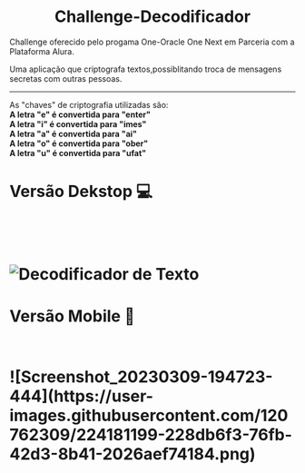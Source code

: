 <h1 align="center">Challenge-Decodificador</h1>
Challenge oferecido pelo progama One-Oracle One Next em Parceria com a Plataforma Alura.
<br>

Uma aplicação que criptografa textos,possiblitando troca de mensagens secretas com outras pessoas.
<hr>
As "chaves" de criptografia  utilizadas são:
<br>
<strong>A letra "e" é convertida para "enter"</strong>
<br>
<strong>A letra "i" é convertida para "imes"</strong>
<br>
<strong>A letra "a" é convertida para "ai"</strong>
<br>
<strong>A letra "o" é convertida para "ober"</strong>
<br>
<strong>A letra "u" é convertida para "ufat"</strong>
<br>




<h1>Versão Dekstop 💻<h1>
<br>

![Decodificador de Texto](https://user-images.githubusercontent.com/120762309/224177324-caa0c2db-7a65-46a2-8a49-d8c832d6a628.png)
<br>
<h1>Versão Mobile 📱<h1>
<br>
![Screenshot_20230309-194723-444](https://user-images.githubusercontent.com/120762309/224181199-228db6f3-76fb-42d3-8b41-2026aef74184.png)
